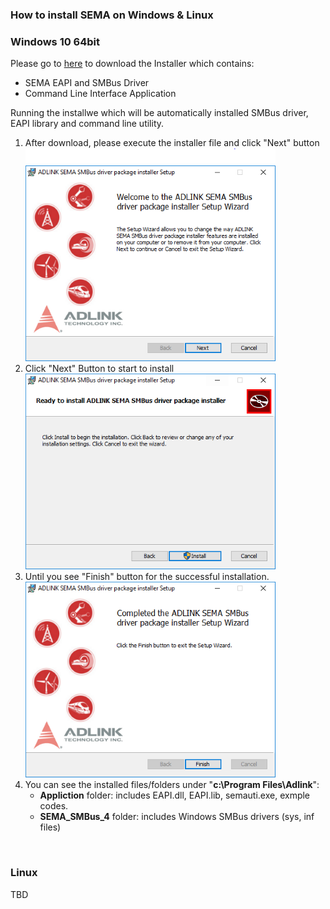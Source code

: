 ### How to install SEMA on Windows & Linux

### Windows 10 64bit

Please go to [here](https://hq0epm0west0us0storage.blob.core.windows.net/public/SEMA%204.0.0_20200215.rar)  to download the Installer which contains:

* SEMA EAPI and SMBus Driver
* Command Line Interface Application



Running the installwe which will be automatically installed SMBus driver, EAPI library and command line utility.

1. After download, please execute the installer file and click "Next" button
![Capture1-1581922088881](HowToInstall.assets/Capture1.PNG)
2. Click "Next" Button to start to install
![Capture3](HowToInstall.assets/Capture3-1581922171230.PNG)
3. Until you see "Finish" button for the successful installation.
![Capture4](HowToInstall.assets/Capture4-1581922246725.PNG)
4. You can see the installed files/folders under "**c:\Program Files\Adlink**":
   * **Appliction** folder: includes EAPI.dll, EAPI.lib, semauti.exe, exmple codes.
   * **SEMA_SMBus_4** folder: includes Windows SMBus drivers (sys, inf files)

<br />

### Linux
  TBD

